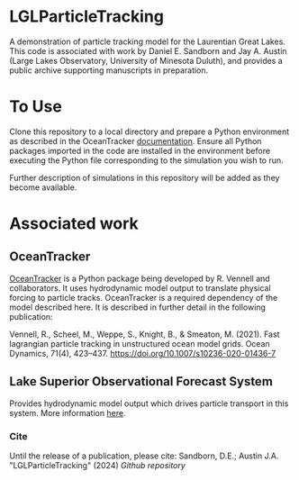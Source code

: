 # LGLParticleTracking
A demonstration of particle tracking model for the Laurentian Great Lakes. This code is associated with work by Daniel E. Sandborn and Jay A. Austin (Large Lakes Observatory, University of Minesota Duluth), and provides a public archive supporting manuscripts in preparation. 

# To Use

Clone this repository to a local directory and prepare a Python environment as described in the OceanTracker [documentation](https://oceantracker.github.io/oceantracker/_build/html/info/installing.html). Ensure all Python packages imported in the code are installed in the environment before executing the Python file corresponding to the simulation you wish to run. 

Further description of simulations in this repository will be added as they become available.

# Associated work

## OceanTracker

[OceanTracker](https://github.com/oceantracker/oceantracker) is a Python package being developed by R. Vennell and collaborators. It uses hydrodynamic model output to translate physical forcing to particle tracks. OceanTracker is a required dependency of the model described here. It is described in further detail in the following publication:

Vennell, R., Scheel, M., Weppe, S., Knight, B., & Smeaton, M. (2021). Fast lagrangian particle tracking in unstructured ocean model grids. Ocean Dynamics, 71(4), 423–437. https://doi.org/10.1007/s10236-020-01436-7

## Lake Superior Observational Forecast System

Provides hydrodynamic model output which drives particle transport in this system. More information [here](https://tidesandcurrents.noaa.gov/ofs/lsofs/lsofs.html).

### Cite

Until the release of a publication, please cite:
Sandborn, D.E.; Austin J.A. "LGLParticleTracking" (2024) *Github repository*
